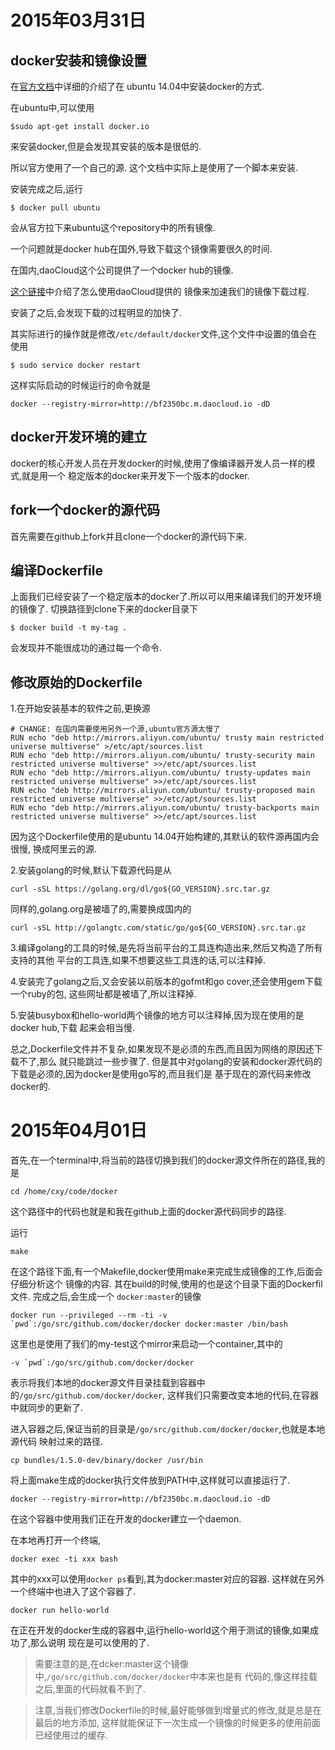 2015年03月31日
=====

## docker安装和镜像设置

在[官方文档](http://docs.docker.com/installation/ubuntulinux/)中详细的介绍了在
ubuntu 14.04中安装docker的方式.

在ubuntu中,可以使用

	$sudo apt-get install docker.io
来安装docker,但是会发现其安装的版本是很低的.

所以官方使用了一个自己的源. 这个文档中实际上是使用了一个脚本来安装.

安装完成之后,运行

	$ docker pull ubuntu
会从官方拉下来ubuntu这个repository中的所有镜像.

一个问题就是docker hub在国外,导致下载这个镜像需要很久的时间.

在国内,daoCloud这个公司提供了一个docker hub的镜像.

[这个链接](https://dashboard.daocloud.io/mirror)中介绍了怎么使用daoCloud提供的
镜像来加速我们的镜像下载过程.

安装了之后,会发现下载的过程明显的加快了.

其实际进行的操作就是修改`/etc/default/docker`文件,这个文件中设置的值会在使用

	$ sudo service docker restart

这样实际启动的时候运行的命令就是


	docker --registry-mirror=http://bf2350bc.m.daocloud.io -dD

## docker开发环境的建立
docker的核心开发人员在开发docker的时候,使用了像编译器开发人员一样的模式,就是用一个
稳定版本的docker来开发下一个版本的docker.

fork一个docker的源代码
---
首先需要在github上fork并且clone一个docker的源代码下来.

编译Dockerfile
---
上面我们已经安装了一个稳定版本的docker了.所以可以用来编译我们的开发环境的镜像了.
切换路径到clone下来的docker目录下

	$ docker build -t my-tag .
会发现并不能很成功的通过每一个命令.

修改原始的Dockerfile
---
1.在开始安装基本的软件之前,更换源

```
# CHANGE: 在国内需要使用另外一个源,ubuntu官方源太慢了
RUN echo "deb http://mirrors.aliyun.com/ubuntu/ trusty main restricted universe multiverse" >/etc/apt/sources.list
RUN echo "deb http://mirrors.aliyun.com/ubuntu/ trusty-security main restricted universe multiverse" >>/etc/apt/sources.list
RUN echo "deb http://mirrors.aliyun.com/ubuntu/ trusty-updates main restricted universe multiverse" >>/etc/apt/sources.list
RUN echo "deb http://mirrors.aliyun.com/ubuntu/ trusty-proposed main restricted universe multiverse" >>/etc/apt/sources.list
RUN echo "deb http://mirrors.aliyun.com/ubuntu/ trusty-backports main restricted universe multiverse" >>/etc/apt/sources.list
```
因为这个Dockerfile使用的是ubuntu 14.04开始构建的,其默认的软件源再国内会很慢,
换成阿里云的源.


2.安装golang的时候,默认下载源代码是从

	curl -sSL https://golang.org/dl/go${GO_VERSION}.src.tar.gz

同样的,golang.org是被墙了的,需要换成国内的

	curl -sSL http://golangtc.com/static/go/go${GO_VERSION}.src.tar.gz

3.编译golang的工具的时候,是先将当前平台的工具连构造出来,然后又构造了所有支持的其他
平台的工具连,如果不想要这些工具连的话,可以注释掉.

4.安装完了golang之后,又会安装以前版本的gofmt和go cover,还会使用gem下载一个ruby的包,
这些网址都是被墙了,所以注释掉.

5.安装busybox和hello-world两个镜像的地方可以注释掉,因为现在使用的是docker hub,下载
起来会相当慢.

总之,Dockerfile文件并不复杂,如果发现不是必须的东西,而且因为网络的原因还下载不了,那么
就只能跳过一些步骤了.
但是其中对golang的安装和docker源代码的下载是必须的,因为docker是使用go写的,而且我们是
基于现在的源代码来修改docker的.

2015年04月01日
===

首先,在一个terminal中,将当前的路径切换到我们的docker源文件所在的路径,我的是

	cd /home/cxy/code/docker
这个路径中的代码也就是和我在github上面的docker源代码同步的路径.

运行

	make
在这个路径下面,有一个Makefile,docker使用make来完成生成镜像的工作,后面会仔细分析这个
镜像的内容. 其在build的时候,使用的也是这个目录下面的Dockerfil文件. 完成之后,会生成一个
`docker:master`的镜像

	docker run --privileged --rm -ti -v `pwd`:/go/src/github.com/docker/docker docker:master /bin/bash

这里也是使用了我们的my-test这个mirror来启动一个container,其中的

	-v `pwd`:/go/src/github.com/docker/docker
表示将我们本地的docker源文件目录挂载到容器中的`/go/src/github.com/docker/docker`,
这样我们只需要改变本地的代码,在容器中就同步的更新了.

进入容器之后,保证当前的目录是`/go/src/github.com/docker/docker`,也就是本地源代码
映射过来的路径.

	cp bundles/1.5.0-dev/binary/docker /usr/bin
将上面make生成的docker执行文件放到PATH中,这样就可以直接运行了.

	docker --registry-mirror=http://bf2350bc.m.daocloud.io -dD
在这个容器中使用我们正在开发的docker建立一个daemon.

在本地再打开一个终端,
	
	docker exec -ti xxx bash
其中的xxx可以使用`docker ps`看到,其为docker:master对应的容器.
这样就在另外一个终端中也进入了这个容器了.

	docker run hello-world
在正在开发的docker生成的容器中,运行hello-world这个用于测试的镜像,如果成功了,那么说明
现在是可以使用的了.
	
>需要注意的是,在dcker:master这个镜像中,`/go/src/github.com/docker/docker`中本来也是有
代码的,像这样挂载之后,里面的代码就看不到了.

>注意,当我们修改Dockerfile的时候,最好能够做到增量式的修改,就是总是在最后的地方添加,
这样就能保证下一次生成一个镜像的时候更多的使用前面已经使用过的缓存.


